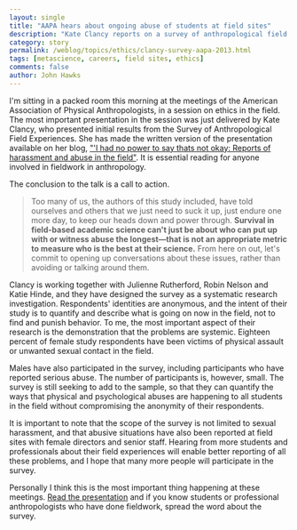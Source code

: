 ```yaml
---
layout: single 
title: "AAPA hears about ongoing abuse of students at field sites" 
description: "Kate Clancy reports on a survey of anthropological field experiences" 
category: story
permalink: /weblog/topics/ethics/clancy-survey-aapa-2013.html
tags: [metascience, careers, field sites, ethics] 
comments: false 
author: John Hawks 
---
```


I'm sitting in a packed room this morning at the meetings of the American Association of Physical Anthropologists, in a session on ethics in the field. The most important presentation in the session was just delivered by Kate Clancy, who presented initial results from the Survey of Anthropological Field Experiences. She has made the written version of the presentation available on her blog, <a href="http://blogs.scientificamerican.com/context-and-variation/2013/04/13/safe13-field-site-chilly-climate-and-abuse/">"'I had no power to say thats not okay: Reports of harassment and abuse in the field"</a>. It is essential reading for anyone involved in fieldwork in anthropology. 



The conclusion to the talk is a call to action.



<blockquote>Too many of us, the authors of this study included, have told ourselves and others that we just need to suck it up, just endure one more day, to keep our heads down and power through. <strong>Survival in field-based academic science can't just be about who can put up with or witness abuse the longest&mdash;that is not an appropriate metric to measure who is the best at their science.</strong> From here on out, let's commit to opening up conversations about these issues, rather than avoiding or talking around them. </blockquote>



Clancy is working together with Julienne Rutherford, Robin Nelson and Katie Hinde, and they have designed the survey as a systematic research investigation. Respondents' identities are anonymous, and the intent of their study is to quantify and describe what is going on now in the field, not to find and punish behavior. To me, the most important aspect of their research is the demonstration that the problems are systemic. Eighteen percent of female study respondents have been victims of physical assault or unwanted sexual contact in the field. 



Males have also participated in the survey, including participants who have reported serious abuse. The number of participants is, however, small. The survey is still seeking to add to the sample, so that they can quantify the ways that physical and psychological abuses are happening to all students in the field without compromising the anonymity of their respondents. 



It is important to note that the scope of the survey is not limited to sexual harassment, and that abusive situations have also been reported at field sites with female directors and senior staff. Hearing from more students and professionals about their field experiences will enable better reporting of all these problems, and I hope that many more people will participate in the survey.  



Personally I think this is the most important thing happening at these meetings. <a href="http://blogs.scientificamerican.com/context-and-variation/2013/04/13/safe13-field-site-chilly-climate-and-abuse/">Read the presentation</a> and if you know students or professional anthropologists who have done fieldwork, spread the word about the survey.











